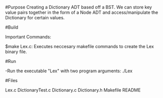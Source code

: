 

#Purpose
Creating a Dictionary ADT based off a BST. We can store key value pairs
together in the form of a Node ADT and access/manipulate the Dictionary for certain 
values. 



#Build

Important Commands:

$make Lex.c:
	Executes neccesary makefile commands to create the Lex binary file.


#Run

-Run the executable "Lex" with two program arguments:
	./Lex <infile> <outfile>


#Files

Lex.c
DictionaryTest.c
Dictionary.c
Dictionary.h
Makefile 
README






